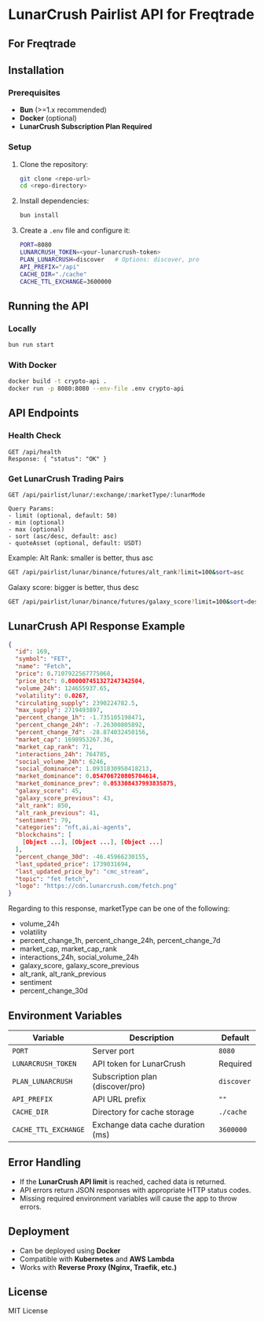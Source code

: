 # LunarCrush Pairlist API for Freqtrade

## For Freqtrade

## Installation

### Prerequisites
- **Bun** (>=1.x recommended)
- **Docker** (optional)
- **LunarCrush Subscription Plan Required**

### Setup
1. Clone the repository:
   ```sh
   git clone <repo-url>
   cd <repo-directory>
   ```
2. Install dependencies:
   ```sh
   bun install
   ```
3. Create a `.env` file and configure it:
   ```sh
   PORT=8080
   LUNARCRUSH_TOKEN=<your-lunarcrush-token>
   PLAN_LUNARCRUSH=discover   # Options: discover, pro
   API_PREFIX="/api"
   CACHE_DIR="./cache"
   CACHE_TTL_EXCHANGE=3600000
   ```

## Running the API
### Locally
```sh
bun run start
```

### With Docker
```sh
docker build -t crypto-api .
docker run -p 8080:8080 --env-file .env crypto-api
```

## API Endpoints

### Health Check
```
GET /api/health
Response: { "status": "OK" }
```

### Get LunarCrush Trading Pairs
```
GET /api/pairlist/lunar/:exchange/:marketType/:lunarMode

Query Params:
- limit (optional, default: 50)
- min (optional)
- max (optional)
- sort (asc/desc, default: asc)
- quoteAsset (optional, default: USDT)
```

Example:
Alt Rank: smaller is better, thus asc
```sh
GET /api/pairlist/lunar/binance/futures/alt_rank?limit=100&sort=asc
```

Galaxy score: bigger is better, thus desc
```sh
GET /api/pairlist/lunar/binance/futures/galaxy_score?limit=100&sort=desc
```


## LunarCrush API Response Example
```json
{
  "id": 169,
  "symbol": "FET",
  "name": "Fetch",
  "price": 0.7107922567775068,
  "price_btc": 0.000007451327247342504,
  "volume_24h": 124655937.65,
  "volatility": 0.0267,
  "circulating_supply": 2390224782.5,
  "max_supply": 2719493897,
  "percent_change_1h": -1.735105198471,
  "percent_change_24h": -7.26300805892,
  "percent_change_7d": -28.874032450156,
  "market_cap": 1698953267.36,
  "market_cap_rank": 71,
  "interactions_24h": 764785,
  "social_volume_24h": 6246,
  "social_dominance": 1.0931830950418213,
  "market_dominance": 0.054706720805704614,
  "market_dominance_prev": 0.053308437993835875,
  "galaxy_score": 45,
  "galaxy_score_previous": 43,
  "alt_rank": 850,
  "alt_rank_previous": 41,
  "sentiment": 79,
  "categories": "nft,ai,ai-agents",
  "blockchains": [
    [Object ...], [Object ...], [Object ...]
  ],
  "percent_change_30d": -46.45966230155,
  "last_updated_price": 1739031694,
  "last_updated_price_by": "cmc_stream",
  "topic": "fet fetch",
  "logo": "https://cdn.lunarcrush.com/fetch.png"
}
```

Regarding to this response, marketType can be one of the following:
- volume_24h
- volatility
- percent_change_1h, percent_change_24h, percent_change_7d
- market_cap, market_cap_rank
- interactions_24h, social_volume_24h
- galaxy_score, galaxy_score_previous
- alt_rank, alt_rank_previous
- sentiment
- percent_change_30d

## Environment Variables
| Variable           | Description                                | Default |
|-------------------|--------------------------------|---------|
| `PORT`           | Server port                  | `8080`  |
| `LUNARCRUSH_TOKEN` | API token for LunarCrush      | Required |
| `PLAN_LUNARCRUSH` | Subscription plan (discover/pro) | `discover` |
| `API_PREFIX`     | API URL prefix                 | `""` |
| `CACHE_DIR`     | Directory for cache storage    | `./cache` |
| `CACHE_TTL_EXCHANGE` | Exchange data cache duration (ms) | `3600000` |

## Error Handling
- If the **LunarCrush API limit** is reached, cached data is returned.
- API errors return JSON responses with appropriate HTTP status codes.
- Missing required environment variables will cause the app to throw errors.

## Deployment
- Can be deployed using **Docker**
- Compatible with **Kubernetes** and **AWS Lambda**
- Works with **Reverse Proxy (Nginx, Traefik, etc.)**

## License
MIT License
